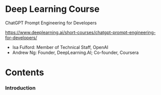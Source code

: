 # Deep Learning Course
ChatGPT Prompt Engineering for Developers

https://www.deeplearning.ai/short-courses/chatgpt-prompt-engineering-for-developers/

- Isa Fulford:
Member of Technical Staff, OpenAI
- Andrew Ng:
Founder, DeepLearning.AI; Co-founder, Coursera


# Contents 

### Introduction
